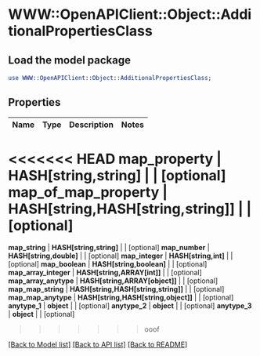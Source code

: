 # WWW::OpenAPIClient::Object::AdditionalPropertiesClass

## Load the model package
```perl
use WWW::OpenAPIClient::Object::AdditionalPropertiesClass;
```

## Properties
Name | Type | Description | Notes
------------ | ------------- | ------------- | -------------
<<<<<<< HEAD
**map_property** | **HASH[string,string]** |  | [optional] 
**map_of_map_property** | **HASH[string,HASH[string,string]]** |  | [optional] 
=======
**map_string** | **HASH[string,string]** |  | [optional] 
**map_number** | **HASH[string,double]** |  | [optional] 
**map_integer** | **HASH[string,int]** |  | [optional] 
**map_boolean** | **HASH[string,boolean]** |  | [optional] 
**map_array_integer** | **HASH[string,ARRAY[int]]** |  | [optional] 
**map_array_anytype** | **HASH[string,ARRAY[object]]** |  | [optional] 
**map_map_string** | **HASH[string,HASH[string,string]]** |  | [optional] 
**map_map_anytype** | **HASH[string,HASH[string,object]]** |  | [optional] 
**anytype_1** | **object** |  | [optional] 
**anytype_2** | **object** |  | [optional] 
**anytype_3** | **object** |  | [optional] 
>>>>>>> ooof

[[Back to Model list]](../README.md#documentation-for-models) [[Back to API list]](../README.md#documentation-for-api-endpoints) [[Back to README]](../README.md)


